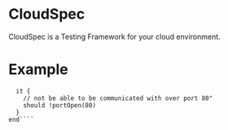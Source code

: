 CloudSpec
=========

CloudSpec is a Testing Framework for your cloud environment.

Example
=======
````describe server('foo') do
  it {
    // not be able to be communicated with over port 80"
    should !portOpen(80)
  }
end````
